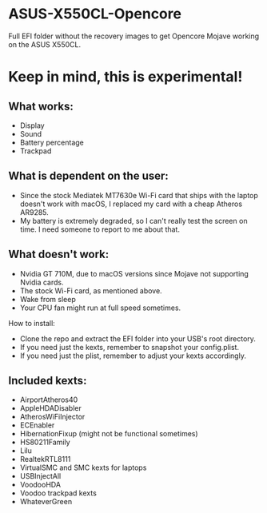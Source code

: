 # ASUS-X550CL-Opencore
Full EFI folder without the recovery images to get Opencore Mojave working on the ASUS X550CL.

# Keep in mind, this is experimental!

## What works:
- Display
- Sound
- Battery percentage
- Trackpad

## What is dependent on the user:
- Since the stock Mediatek MT7630e Wi-Fi card that ships with the laptop doesn't work with macOS, I replaced my card with a cheap Atheros AR9285.
- My battery is extremely degraded, so I can't really test the screen on time. I need someone to report to me about that.

## What doesn't work:
- Nvidia GT 710M, due to macOS versions since Mojave not supporting Nvidia cards.
- The stock Wi-Fi card, as mentioned above.
- Wake from sleep
- Your CPU fan might run at full speed sometimes.

How to install:
- Clone the repo and extract the EFI folder into your USB's root directory.
- If you need just the kexts, remember to snapshot your config.plist.
- If you need just the plist, remember to adjust your kexts accordingly.

## Included kexts:
- AirportAtheros40
- AppleHDADisabler
- AtherosWiFiInjector
- ECEnabler
- HibernationFixup (might not be functional sometimes)
- HS80211Family
- Lilu
- RealtekRTL8111
- VirtualSMC and SMC kexts for laptops
- USBInjectAll
- VoodooHDA
- Voodoo trackpad kexts
- WhateverGreen
